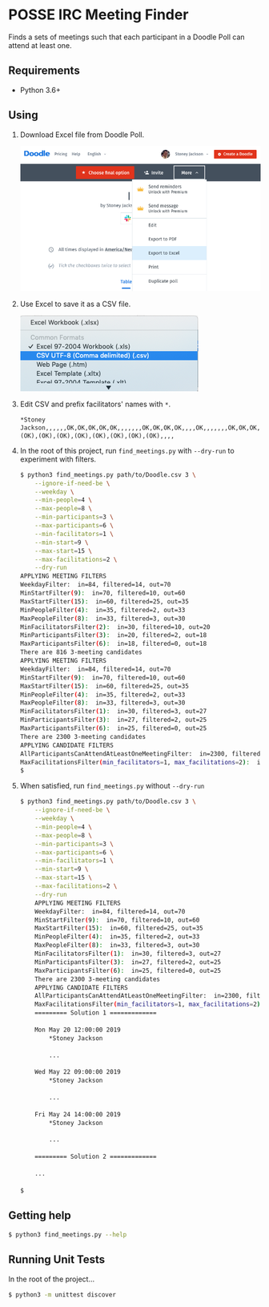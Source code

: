 # POSSE IRC Meeting Finder

Finds a sets of meetings such that each participant in a Doodle Poll can attend
at least one.

## Requirements

* Python 3.6+

## Using

1. Download Excel file from Doodle Poll.

    ![Export to Excel](assets/ExportToExcel.png)

2. Use Excel to save it as a CSV file.

    ![Save as CSV](assets/SaveAsCsv.png)

3. Edit CSV and prefix facilitators' names with `*`.
    ```CSV
    *Stoney Jackson,,,,,,OK,OK,OK,OK,OK,,,,,,,OK,OK,OK,OK,,,,OK,,,,,,,OK,OK,OK,OK,OK,OK,OK,,,,,,,,OK,OK,OK,OK,OK,OK,OK,OK,,,,,,,OK,OK,OK,OK,OK,OK,OK,,,,,,,,(OK),(OK),(OK),(OK),(OK),(OK),(OK),(OK),,,,
    ```

4. In the root of this project, run `find_meetings.py` with `--dry-run` to experiment with filters.

    ```bash
    $ python3 find_meetings.py path/to/Doodle.csv 3 \
        --ignore-if-need-be \
        --weekday \
        --min-people=4 \
        --max-people=8 \
        --min-participants=3 \
        --max-participants=6 \
        --min-facilitators=1 \
        --min-start=9 \
        --max-start=15 \
        --max-facilitations=2 \
        --dry-run
    APPLYING MEETING FILTERS
    WeekdayFilter:  in=84, filtered=14, out=70
    MinStartFilter(9):  in=70, filtered=10, out=60
    MaxStartFilter(15):  in=60, filtered=25, out=35
    MinPeopleFilter(4):  in=35, filtered=2, out=33
    MaxPeopleFilter(8):  in=33, filtered=3, out=30
    MinFacilitatorsFilter(2):  in=30, filtered=10, out=20
    MinParticipantsFilter(3):  in=20, filtered=2, out=18
    MaxParticipantsFilter(6):  in=18, filtered=0, out=18
    There are 816 3-meeting candidates
    APPLYING MEETING FILTERS
    WeekdayFilter:  in=84, filtered=14, out=70
    MinStartFilter(9):  in=70, filtered=10, out=60
    MaxStartFilter(15):  in=60, filtered=25, out=35
    MinPeopleFilter(4):  in=35, filtered=2, out=33
    MaxPeopleFilter(8):  in=33, filtered=3, out=30
    MinFacilitatorsFilter(1):  in=30, filtered=3, out=27
    MinParticipantsFilter(3):  in=27, filtered=2, out=25
    MaxParticipantsFilter(6):  in=25, filtered=0, out=25
    There are 2300 3-meeting candidates
    APPLYING CANDIDATE FILTERS
    AllParticipantsCanAttendAtLeastOneMeetingFilter:  in=2300, filtered=2298, out=2
    MaxFacilitationsFilter(min_facilitators=1, max_facilitations=2):  in=2, filtered=0, out=2
    $
    ```

5. When satisfied, run `find_meetings.py` without `--dry-run`

    ```bash
    $ python3 find_meetings.py path/to/Doodle.csv 3 \
        --ignore-if-need-be \
        --weekday \
        --min-people=4 \
        --max-people=8 \
        --min-participants=3 \
        --max-participants=6 \
        --min-facilitators=1 \
        --min-start=9 \
        --max-start=15 \
        --max-facilitations=2 \
        --dry-run
        APPLYING MEETING FILTERS
        WeekdayFilter:  in=84, filtered=14, out=70
        MinStartFilter(9):  in=70, filtered=10, out=60
        MaxStartFilter(15):  in=60, filtered=25, out=35
        MinPeopleFilter(4):  in=35, filtered=2, out=33
        MaxPeopleFilter(8):  in=33, filtered=3, out=30
        MinFacilitatorsFilter(1):  in=30, filtered=3, out=27
        MinParticipantsFilter(3):  in=27, filtered=2, out=25
        MaxParticipantsFilter(6):  in=25, filtered=0, out=25
        There are 2300 3-meeting candidates
        APPLYING CANDIDATE FILTERS
        AllParticipantsCanAttendAtLeastOneMeetingFilter:  in=2300, filtered=2298, out=2
        MaxFacilitationsFilter(min_facilitators=1, max_facilitations=2):  in=2, filtered=0, out=2
        ========= Solution 1 =============

        Mon May 20 12:00:00 2019
            *Stoney Jackson

            ...

        Wed May 22 09:00:00 2019
            *Stoney Jackson

            ...

        Fri May 24 14:00:00 2019
            *Stoney Jackson

            ...

        ========= Solution 2 =============

        ...

    $
    ```


## Getting help

```bash
$ python3 find_meetings.py --help
```

## Running Unit Tests

In the root of the project...

```bash
$ python3 -m unittest discover
```
